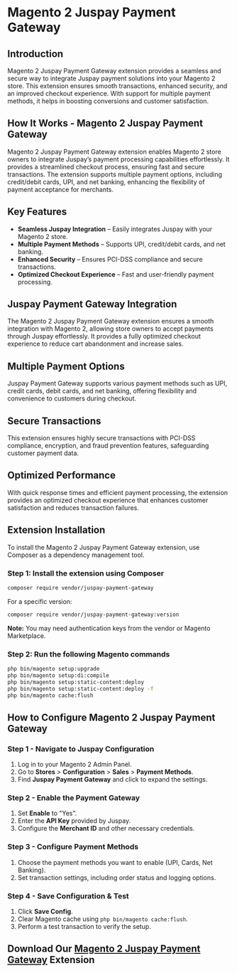 # Magento 2 Juspay Payment Gateway

## Introduction
Magento 2 Juspay Payment Gateway extension provides a seamless and secure way to integrate Juspay payment solutions into your Magento 2 store. This extension ensures smooth transactions, enhanced security, and an improved checkout experience. With support for multiple payment methods, it helps in boosting conversions and customer satisfaction.

## How It Works - Magento 2 Juspay Payment Gateway
Magento 2 Juspay Payment Gateway extension enables Magento 2 store owners to integrate Juspay’s payment processing capabilities effortlessly. It provides a streamlined checkout process, ensuring fast and secure transactions. The extension supports multiple payment options, including credit/debit cards, UPI, and net banking, enhancing the flexibility of payment acceptance for merchants.

## Key Features
- **Seamless Juspay Integration** – Easily integrates Juspay with your Magento 2 store.
- **Multiple Payment Methods** – Supports UPI, credit/debit cards, and net banking.
- **Enhanced Security** – Ensures PCI-DSS compliance and secure transactions.
- **Optimized Checkout Experience** – Fast and user-friendly payment processing.

## Juspay Payment Gateway Integration
The Magento 2 Juspay Payment Gateway extension ensures a smooth integration with Magento 2, allowing store owners to accept payments through Juspay effortlessly. It provides a fully optimized checkout experience to reduce cart abandonment and increase sales.

## Multiple Payment Options
Juspay Payment Gateway supports various payment methods such as UPI, credit cards, debit cards, and net banking, offering flexibility and convenience to customers during checkout.

## Secure Transactions
This extension ensures highly secure transactions with PCI-DSS compliance, encryption, and fraud prevention features, safeguarding customer payment data.

## Optimized Performance
With quick response times and efficient payment processing, the extension provides an optimized checkout experience that enhances customer satisfaction and reduces transaction failures.

## Extension Installation
To install the Magento 2 Juspay Payment Gateway extension, use Composer as a dependency management tool.

### Step 1: Install the extension using Composer
```bash
composer require vendor/juspay-payment-gateway
```
For a specific version:
```bash
composer require vendor/juspay-payment-gateway:version
```
**Note:** You may need authentication keys from the vendor or Magento Marketplace.

### Step 2: Run the following Magento commands
```bash
php bin/magento setup:upgrade
php bin/magento setup:di:compile
php bin/magento setup:static-content:deploy
php bin/magento setup:static-content:deploy -f
php bin/magento cache:flush
```

## How to Configure Magento 2 Juspay Payment Gateway

### Step 1 - Navigate to Juspay Configuration
1. Log in to your Magento 2 Admin Panel.
2. Go to **Stores** > **Configuration** > **Sales** > **Payment Methods**.
3. Find **Juspay Payment Gateway** and click to expand the settings.

### Step 2 - Enable the Payment Gateway
1. Set **Enable** to "Yes".
2. Enter the **API Key** provided by Juspay.
3. Configure the **Merchant ID** and other necessary credentials.

### Step 3 - Configure Payment Methods
1. Choose the payment methods you want to enable (UPI, Cards, Net Banking).
2. Set transaction settings, including order status and logging options.

### Step 4 - Save Configuration & Test
1. Click **Save Config**.
2. Clear Magento cache using `php bin/magento cache:flush`.
3. Perform a test transaction to verify the setup.

## Download Our [Magento 2 Juspay Payment Gateway](https://codedecorator.com/magento-2-juspay-payment-gateway.html) Extension
